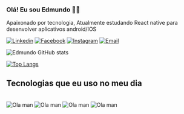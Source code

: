 
### Olá! Eu sou Edmundo 🙋‍♂️
Apaixonado por tecnologia, Atualmente estudando React native para desenvolver aplicativos android/IOS
<br>

[![Linkedin](https://img.shields.io/badge/LinkedIn-0077B5?style=for-the-badge&logo=linkedin&logoColor=white)](https://www.linkedin.com/in/edmundo-roberto-lima-2466a6207/)
[![Facebook](https://img.shields.io/badge/Facebook-1877F2?style=for-the-badge&logo=facebook&logoColor=white)](https://www.facebook.com/edmundo.roberto98/)
[![Instagram](https://img.shields.io/badge/Instagram-E4405F?style=for-the-badge&logo=instagram&logoColor=white)](https://www.instagram.com/edmundo.roberto98/)
[![Email](https://img.shields.io/badge/Microsoft_Outlook-0078D4?style=for-the-badge&logo=microsoft-outlook&logoColor=white)](edmundo.roberto@hotmail.com)


![Edmundo GitHub stats](https://github-readme-stats.vercel.app/api?username=Edmundo9898&show_icons=true&theme=onedark)
 
[![Top Langs](https://github-readme-stats.vercel.app/api/top-langs/?username=Edmundo9898&layout=compact)](https://github.com/anuraghazra/github-readme-stats)

## Tecnologias que eu uso no meu dia

<div style="display: inline_block"><br/>
<img align="center" alt="Ola man" src="https://img.shields.io/badge/HTML5-E34F26?style=for-the-badge&logo=html5&logoColor=white"/>
<img align="center" alt="Ola man" src="https://img.shields.io/badge/CSS3-1572B6?style=for-the-badge&logo=css3&logoColor=white"/>
<img align="center" alt="Ola man" src="https://img.shields.io/badge/JavaScript-323330?style=for-the-badge&logo=javascript&logoColor=F7DF1E"/>
<img align="center" alt="Ola man" src="https://img.shields.io/badge/React_Native-20232A?style=for-the-badge&logo=react&logoColor=61DAFB"/>


</div>



